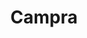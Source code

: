 ---
title: "Campra"
period: "2025-Present"
link: "https://campra.app"
description: "Connecting students across campuses nationwide."
pubDate: 2025-01-01
sortOrder: 3
---